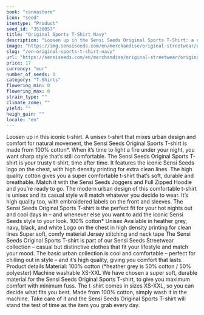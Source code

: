 ```yaml
---
book: "cannastore"
icon: "seed"
itemtype: "Product"
seed_id: "3530057"
title: "Original Sports T-Shirt Navy"
description: "Loosen up in the Sensi Seeds Original Sports T-Shirt: a unisex t-shirt that mixes urban design and comfort for natural movement. Buy online now!"
image: "https://img.sensiseeds.com/en/merchandise/original-streetwear/original-sports-t-shirt-navy-image.png"
slug: "/en-original-sports-t-shirt-navy"
url: "https://sensiseeds.com/en/merchandise/original-streetwear/original-sports-t-shirt-navy?a_aid=cannastore"
price: 17
currency: "eur"
number_of_seeds: 0
category: "T-Shirts"
flowering_min: 0
flowering_max: 0
strain_type: ""
climate_zone: ""
yield: ""
heigh_gain: ""
locale: "en"
---
```

Loosen up in this iconic t-shirt. A unisex t-shirt that mixes urban design and comfort for natural movement, the Sensi Seeds Original Sports T-shirt is made from 100% cotton*. When it’s time to light a fire under your night, you want sharp style that’s still comfortable. The Sensi Seeds Original Sports T-shirt is your trusty t-shirt, time after time. It features the iconic Sensi Seeds logo on the chest, with high density printing for extra clean lines. The high quality cotton gives you a super comfortable t-shirt that’s soft, durable and breathable. Match it with the Sensi Seeds Joggers and Full Zipped Hoodie and you’re ready to go. The modern urban design of this comfortable t-shirt is unisex and its casual style will match whatever you decide to wear. It’s high quality too, with embroidered labels on the front and sleeves. The Sensi Seeds Original Sports T-shirt is the perfect fit for your hot nights out and cool days in – and whenever else you want to add the iconic Sensi Seeds style to your look. 100% cotton* Unisex Available in heather grey, navy, black, and white Logo on the chest in high density printing for clean lines Super soft, comfy material Jersey stitching and neck tape The Sensi Seeds Original Sports T-shirt is part of our Sensi Seeds Streetwear collection – casual but distinctive clothes that fit your lifestyle and match your mood. The basic urban collection is cool and comfortable – perfect for chilling out in style – and it’s high quality, giving you comfort that lasts. Product details Material: 100% cotton (*heather grey is 50% cotton / 50% polyester) Machine washable XS-XXL We have chosen a super soft, durable material for the Sensi Seeds Original Sports T-shirt, to give you maximum comfort with minimum fuss. The t-shirt comes in sizes XS-XXL, so you can decide what fits you best. Made from 100% cotton, simply wash it in the machine. Take care of it and the Sensi Seeds Original Sports T-shirt will stand the test of time as the item you grab every day.

